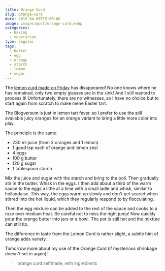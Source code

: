 ```yaml
---
title: Orange Curd
slug: orange-curd
date: 2010-04-03T15:00:00
image: images/post/orange-curd.webp
categories: 
  - baking
  - vegetarian
type: regular
tags: 
  - butter
  - egg
  - orange
  - starch
  - lemon
  - sugar
---
```


The [lemon curd made on Friday](../toast-with-lemon-curd) has disappeared! No one knows where he has remained, only two empty glasses are in the sink! And I still wanted to process it! Unfortunately, there are no witnesses, so I have no choice but to start again from scratch to make mene Easter tart.

The Blogversum is just in lemon tart fever, so I prefer to use the still available juicy oranges for an orange variant to bring a little more color into play.

The principle is the same:

* 230 ml juice (from 3 oranges and 1 lemon). 
* 1 good tsp each of orange and lemon zest 
* 4 eggs 
* 100 g butter 
* 120 g sugar 
* 1 tablespoon starch

Mix the juice and sugar with the starch and bring to the boil. Then gradually stir in the butter. Whisk in the eggs. I then add about a third of the warm sauce to the eggs a little at a time with a small ladle and whisk, similar to hollandaise. This way, the eggs warm up slowly and don't get scared when stirred into the hot liquid, which they regularly respond to by flocculating.

Then the egg mixture can be added to the rest of the sauce and cooks to a rose over medium heat. Be careful not to miss the right jump! Now quickly pour the orange butter into jars or a bowl. The pot is still hot and the mixture can still tip.

The difference in taste from the Lemon Curd is rather slight, a subtle hint of orange adds variety.

Tomorrow more about my use of the Orange Curd (if mysterious shrinkage doesn't set in again)!

> orange curd selfmade, with ingredients